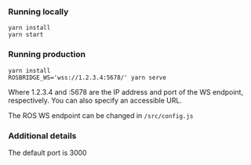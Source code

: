 ### Running locally
```
yarn install  
yarn start
```

### Running production
```
yarn install
ROSBRIDGE_WS='wss://1.2.3.4:5678/' yarn serve
```
Where 1.2.3.4 and :5678 are the IP address and port of the WS endpoint, respectively. You can also specify an accessible URL.

The ROS WS endpoint can be changed in `/src/config.js`

### Additional details
The default port is 3000
